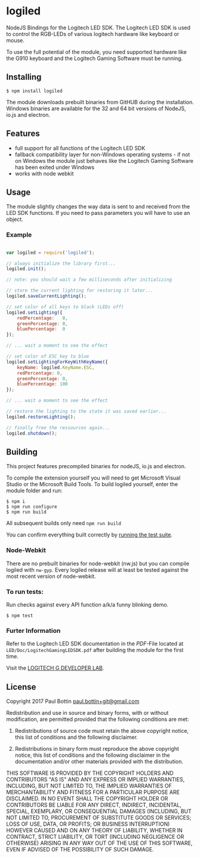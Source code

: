 # logiled

NodeJS Bindings for the Logitech LED SDK.
The Logitech LED SDK is used to control the RGB-LEDs of
various logitech hardware like keyboard or mouse.

To use the full potential of the module, you need
supported hardware like the G910 keyboard and the
Logitech Gaming Software must be running.

## Installing

```
$ npm install logiled
```

The module downloads prebuilt binaries from GitHUB
during the installation. Windows binaries are available for
the 32 and 64 bit versions of NodeJS, io.js and electron.

## Features

 * full support for all functions of the Logitech LED SDK
 * fallback compatibility layer for non-Windows operating systems -
   if not on Windows the module just behaves like the
   Logitech Gaming Software has been exited under Windows
 * works with node webkit

## Usage

The module slightly changes the way data is sent to and
received from the LED SDK functions. If you need to pass
parameters you will have to use an object.

### Example

```javascript

var logiled = require('logiled');

// always initialize the library first...
logiled.init();

// note: you should wait a few milliseconds after initializing

// store the current lighting for restoring it later...
logiled.saveCurrentLighting();

// set color of all keys to black (LEDs off)
logiled.setLighting({
    redPercentage:   0,
    greenPercentage: 0,
    bluePercentage:  0
});

// ... wait a moment to see the effect

// set color of ESC key to blue
logiled.setLightingForKeyWithKeyName({
    keyName: logiled.KeyName.ESC, 
    redPercentage: 0,
    greenPercentage: 0,
    bluePercentage: 100
});

// ... wait a moment to see the effect

// restore the lighting to the state it was saved earlier...
logiled.restoreLighting();

// finally free the ressources again...
logiled.shutdown();

```

## Building

This project features precompiled binaries for nodeJS, io.js and electron.

To compile the extension yourself you will need to get Microsoft Visual Studio
or the Microsoft Build Tools. To build logiled yourself, enter the module
folder and run:

```
$ npm i
$ npm run configure
$ npm run build
```

All subsequent builds only need `npm run build`

You can confirm everything built correctly by [running the test suite](#to-run-tests).

### Node-Webkit

There are no prebuilt binaries for node-webkit (nw.js) but you can compile logiled
with `nw-gyp`. Every logiled release will at least be tested against the most recent
version of node-webkit.

### To run tests:

Run checks against every API function a/k/a funny blinking demo.

```
$ npm test
```

### Furter Information

Refer to the Logitech LED SDK documentation
in the _PDF_-File located at `LED/Doc/LogitechGamingLEDSDK.pdf`
after building the module for the first time.

Visit the [LOGITECH G DEVELOPER LAB](http://gaming.logitech.com/en-us/developers).

## License

Copyright 2017 Paul Bottin <paul.bottin+git@gmail.com>

Redistribution and use in source and binary forms, with or without modification,
are permitted provided that the following conditions are met:

1. Redistributions of source code must retain the above copyright notice, this
list of conditions and the following disclaimer.

2. Redistributions in binary form must reproduce the above copyright notice,
this list of conditions and the following disclaimer in the documentation and/or
other materials provided with the distribution.

THIS SOFTWARE IS PROVIDED BY THE COPYRIGHT HOLDERS AND CONTRIBUTORS "AS IS" AND
ANY EXPRESS OR IMPLIED WARRANTIES, INCLUDING, BUT NOT LIMITED TO, THE IMPLIED
WARRANTIES OF MERCHANTABILITY AND FITNESS FOR A PARTICULAR PURPOSE ARE DISCLAIMED.
IN NO EVENT SHALL THE COPYRIGHT HOLDER OR CONTRIBUTORS BE LIABLE FOR ANY DIRECT,
INDIRECT, INCIDENTAL, SPECIAL, EXEMPLARY, OR CONSEQUENTIAL DAMAGES (INCLUDING,
BUT NOT LIMITED TO, PROCUREMENT OF SUBSTITUTE GOODS OR SERVICES; LOSS OF USE,
DATA, OR PROFITS; OR BUSINESS INTERRUPTION) HOWEVER CAUSED AND ON ANY THEORY OF
LIABILITY, WHETHER IN CONTRACT, STRICT LIABILITY, OR TORT (INCLUDING NEGLIGENCE
OR OTHERWISE) ARISING IN ANY WAY OUT OF THE USE OF THIS SOFTWARE, EVEN IF ADVISED
OF THE POSSIBILITY OF SUCH DAMAGE.
